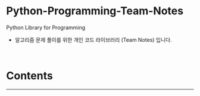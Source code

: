 # Python-Programming-Team-Notes
Python Library for Programming

* 알고리즘 문제 풀이를 위한 개인 코드 라이브러리 (Team Notes) 입니다.

<br/>

# Contents
- - -

